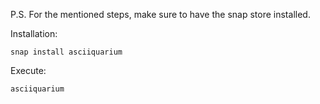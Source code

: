 P.S. For the mentioned steps, make sure to have the snap store installed.


Installation:

```
snap install asciiquarium
```

Execute:

```
asciiquarium
```
